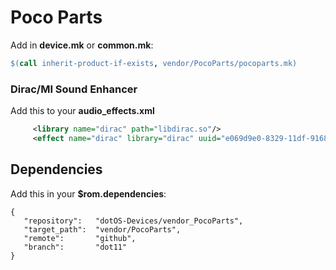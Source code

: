 # Poco Parts
Add in **device.mk** or **common.mk**:
```makefile
$(call inherit-product-if-exists, vendor/PocoParts/pocoparts.mk)
```

### Dirac/MI Sound Enhancer

Add this to your **audio_effects.xml**
```xml
     <library name="dirac" path="libdirac.so"/>
     <effect name="dirac" library="dirac" uuid="e069d9e0-8329-11df-9168-0002a5d5c51b"/>
```
## Dependencies
Add this in your **$rom.dependencies**:

```
{
   "repository":   "dotOS-Devices/vendor_PocoParts",
   "target_path":  "vendor/PocoParts",
   "remote":       "github",
   "branch":       "dot11"
}
```
